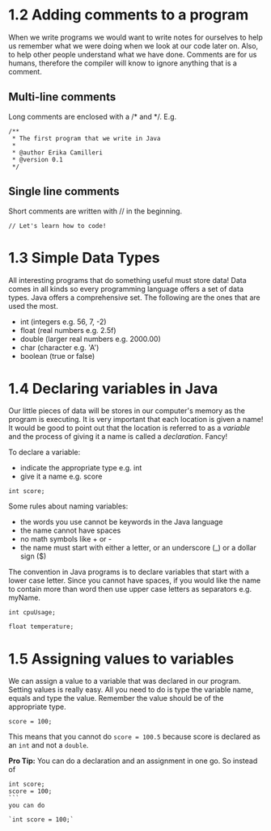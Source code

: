# 1.2 Adding comments to a program

When we write programs we would want to write notes for ourselves to help us remember what we were doing when we look at our code later on. Also, to help other people understand what we have done. Comments are for us humans, therefore the compiler will know to ignore anything that is a comment.

## Multi-line comments

Long comments are enclosed with a /* and */. E.g.

```
/**
 * The first program that we write in Java
 *
 * @author Erika Camilleri
 * @version 0.1
 */
```

## Single line comments

Short comments are written with // in the beginning.

```
// Let's learn how to code!
```

# 1.3 Simple Data Types

All interesting programs that do something useful must store data! Data comes in all kinds so every programming language offers a set of data types. Java offers a comprehensive set. The following are the ones that are used the most.

- int (integers e.g. 56, 7, -2)
- float (real numbers e.g. 2.5f)
- double (larger real numbers e.g. 2000.00)
- char (character e.g. 'A')
- boolean (true or false)

# 1.4 Declaring variables in Java

Our little pieces of data will be stores in our computer's memory as the program is executing. It is very important that each location is given a name! It would be good to point out that the location is referred to as a *variable* and the process of giving it a name is called a *declaration*. Fancy!

To declare a variable:
- indicate the appropriate type e.g. int
- give it a name e.g. score

`int score;`

Some rules about naming variables:
- the words you use cannot be keywords in the Java language
- the name cannot have spaces
- no math symbols like + or -
- the name must start with either a letter, or an underscore (_) or a dollar sign ($)

The convention in Java programs is to declare variables that start with a lower case letter. Since you cannot have spaces, if you would like the name to contain more than word then use upper case letters as separators e.g. myName.

```
int cpuUsage;

float temperature;
```

# 1.5 Assigning values to variables

We can assign a value to a variable that was declared in our program. Setting values is really easy. All you need to do is type the variable name, equals and type the value. Remember the value should be of the appropriate type.

`score = 100;`

This means that you cannot do `score = 100.5` because score is declared as an `int` and not a `double`.

<b>Pro Tip:</b> You can do a declaration and an assignment in one go. So instead of

````
int score;
score = 100;
```
you can do

`int score = 100;`




